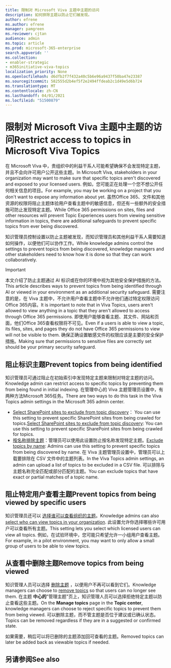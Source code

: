 ```yaml
---
title: 限制对 Microsoft Viva 主题中主题的访问
description: 如何排除主题以防止它们被发现。
author: efrene
ms.author: efrene
manager: pamgreen
ms.reviewer: cjtan
audience: admin
ms.topic: article
ms.prod: microsoft-365-enterprise
search.appverid: ''
ms.collection:
- enabler-strategic
- m365initiative-viva-topics
localization_priority: None
ms.openlocfilehash: d6dfb2f7f432a40c5b6e96a9437f50ba47e23387
ms.sourcegitcommit: 582555d2b4ef5f2e2494ffdeab2c1d49e5d6b724
ms.translationtype: MT
ms.contentlocale: zh-CN
ms.lasthandoff: 04/01/2021
ms.locfileid: "51500879"
---
```

# <a name="restrict-access-to-topics-in-microsoft-viva-topics"></a><span data-ttu-id="03672-103">限制对 Microsoft Viva 主题中主题的访问</span><span class="sxs-lookup"><span data-stu-id="03672-103">Restrict access to topics in Microsoft Viva Topics</span></span>

<span data-ttu-id="03672-104">在 Microsoft Viva 中，贵组织中的利益干系人可能希望确保不会发现特定主题，并且不会向许可用户公开这些主题。</span><span class="sxs-lookup"><span data-stu-id="03672-104">In Microsoft Viva, stakeholders in your organization may want to make sure that specific topics aren't discovered and exposed to your licensed users.</span></span> <span data-ttu-id="03672-105">例如，您可能正在处理一个您不想公开任何相关信息的项目。</span><span class="sxs-lookup"><span data-stu-id="03672-105">For example, you may be working on a project that you don't want to expose any information about yet.</span></span> <span data-ttu-id="03672-106">虽然Office 365、文件和其他资源的权限将阻止主题体验用户查看主题中的敏感信息，但还有一些额外的安全措施可防止发现特定主题。</span><span class="sxs-lookup"><span data-stu-id="03672-106">While Office 365 permissions on sites, files and other resources will prevent Topic Experiences users from viewing sensitive information in topics, there are additional safeguards to prevent specific topics from ever being discovered.</span></span>

<span data-ttu-id="03672-107">知识管理员控制设置以防止主题被发现，而知识管理员和其他利益干系人需要知道如何操作，以便他们可以协作工作。</span><span class="sxs-lookup"><span data-stu-id="03672-107">While knowledge admins control the settings to prevent topics from being discovered, knowledge managers and other stakeholders need to know how it is done so that they can work collaboratively.</span></span>

> [!Important] 
> <span data-ttu-id="03672-108">本文介绍了防止主题通过 AI 标识或在你的环境中视为其他安全保护措施的方法。</span><span class="sxs-lookup"><span data-stu-id="03672-108">This article describes ways to prevent topics from being identified through AI or viewed in your environment as an additional security safeguard.</span></span> <span data-ttu-id="03672-109">需要注意的是，在 Viva 主题中，不允许用户查看主题中不允许他们通过特定权限访问Office 365内容。</span><span class="sxs-lookup"><span data-stu-id="03672-109">It is important to note that in Viva Topics, users aren't allowed to view anything in a topic that they aren't allowed to access through Office 365 permissions.</span></span> <span data-ttu-id="03672-110">即使用户能够查看主题、其文件、网站和页面，他们Office 365查看权限将不可见。</span><span class="sxs-lookup"><span data-stu-id="03672-110">Even if a users is able to view a topic, its files, sites, and pages they do not have Office 365 permissions to view will not be visible to them.</span></span> <span data-ttu-id="03672-111">确保正确设置敏感文件的权限应该是主要的安全保护措施。</span><span class="sxs-lookup"><span data-stu-id="03672-111">Making sure that permissions to sensitive files are correctly set should be your primary security safeguard.</span></span>

## <a name="prevent-topics-from-being-identified"></a><span data-ttu-id="03672-112">阻止标识主题</span><span class="sxs-lookup"><span data-stu-id="03672-112">Prevent topics from being identified</span></span>

<span data-ttu-id="03672-113">知识管理员可通过阻止在初始索引中发现特定主题来限制对特定主题的访问。</span><span class="sxs-lookup"><span data-stu-id="03672-113">Knowledge admin can restrict access to specific topics by preventing them from being found in initial indexing.</span></span> <span data-ttu-id="03672-114">在管理中心的 Viva 主题管理员设置中，有两种方法Microsoft 365任务。</span><span class="sxs-lookup"><span data-stu-id="03672-114">There are two ways to do this task in the Viva Topics admin settings in the Microsoft 365 admin center.</span></span>
 
- <span data-ttu-id="03672-115">[Select SharePoint sites to exclude from topic discovery](./topic-experiences-discovery.md#select-sharepoint-topic-sources)： You can use this setting to prevent specific SharePoint sites from being crawled for topics.</span><span class="sxs-lookup"><span data-stu-id="03672-115">[Select SharePoint sites to exclude from topic discovery](./topic-experiences-discovery.md#select-sharepoint-topic-sources): You can use this setting to prevent specific SharePoint sites from being crawled for topics.</span></span>
- <span data-ttu-id="03672-116">[按名称排除主题](./topic-experiences-discovery.md#exclude-topics-by-name)：管理员可以使用此设置防止按名称发现特定主题。</span><span class="sxs-lookup"><span data-stu-id="03672-116">[Exclude topics by name](./topic-experiences-discovery.md#exclude-topics-by-name): Admins can use this setting to prevent specific topics from being discovered by name.</span></span> <span data-ttu-id="03672-117">在 Viva 主题管理员设置中，管理员可以上载要排除在 CSV 文件中的主题列表。</span><span class="sxs-lookup"><span data-stu-id="03672-117">In the Viva Topics admin settings, an admin can upload a list of topics to be excluded in a CSV file.</span></span> <span data-ttu-id="03672-118">可以排除与主题名称完全匹配或部分匹配的主题。</span><span class="sxs-lookup"><span data-stu-id="03672-118">You can exclude topics that have exact or partial matches of a topic name.</span></span>

## <a name="prevent-topics-from-being-viewed-by-specific-users"></a><span data-ttu-id="03672-119">阻止特定用户查看主题</span><span class="sxs-lookup"><span data-stu-id="03672-119">Prevent topics from being viewed by specific users</span></span>

<span data-ttu-id="03672-120">知识管理员还可以 [选择谁可以查看组织的主题](./topic-experiences-knowledge-rules.md)。</span><span class="sxs-lookup"><span data-stu-id="03672-120">Knowledge admins can also [select who can view topics in your organization](./topic-experiences-knowledge-rules.md).</span></span> <span data-ttu-id="03672-121">此设置允许你选择哪些许可用户可以查看所有主题。</span><span class="sxs-lookup"><span data-stu-id="03672-121">This setting lets you select which licensed users can view all topics.</span></span> <span data-ttu-id="03672-122">例如，在试验环境中，您可能只希望允许一小组用户查看主题。</span><span class="sxs-lookup"><span data-stu-id="03672-122">For example, in a pilot environment, you may want to only allow a small group of users to be able to view topics.</span></span>

## <a name="remove-topics-from-being-viewed"></a><span data-ttu-id="03672-123">从查看中删除主题</span><span class="sxs-lookup"><span data-stu-id="03672-123">Remove topics from being viewed</span></span>

<span data-ttu-id="03672-124">知识管理人员可以选择 [删除主题](./manage-topics.md) ，以便用户不再可以看到它们。</span><span class="sxs-lookup"><span data-stu-id="03672-124">Knowledge managers can choose to [remove topics](./manage-topics.md) so that users can no longer see them.</span></span> <span data-ttu-id="03672-125">在主题 **中心的**"管理主题"页上，知识管理人员可以选择拒绝特定主题以防止查看这些主题。</span><span class="sxs-lookup"><span data-stu-id="03672-125">On the **Manage topics** page in the **Topic center**, knowledge managers can choose to reject specific topics to prevent them from being viewed.</span></span> <span data-ttu-id="03672-126">可以删除主题，而不管主题是否位于建议或已确认状态。</span><span class="sxs-lookup"><span data-stu-id="03672-126">Topics can be removed regardless if they are in a suggested or confirmed state.</span></span>

<span data-ttu-id="03672-127">如果需要，稍后可以将已删除的主题添加回可查看的主题。</span><span class="sxs-lookup"><span data-stu-id="03672-127">Removed topics can later be added back as viewable topics if needed.</span></span> 


## <a name="see-also"></a><span data-ttu-id="03672-128">另请参阅</span><span class="sxs-lookup"><span data-stu-id="03672-128">See also</span></span>



